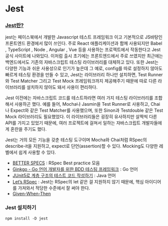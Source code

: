 # Jest

### [Jest란?](https://jestjs.io/)

jest는 페이스북에서 개발한 Javascript 테스트 프레임워크 이고 기본적으로 JS바탕인 프론트엔드 환경에서 많이 쓰인다. 주로 React 애플리케이션과 함께 사용되지만 Babel , TypeScript , Node , Angular , Vue 등을 사용하는 프로젝트에서 작동한다고 Jest 공식 사이트에 나와있다. 이처럼 출시 초기에는 프론트엔드에서 주로 쓰였지만 최근에는 백엔드에서도 기존의 자바스크립트 테스팅 라이브러리를 대체하고 있다. 또한 Jest는 다양한 기능과 쉬운 사용성으로 인기가 높은데 그 예로, config를 따로 설정하지 않아도 빠르게 테스팅 환경을 만들 수 있고, Jest는 라이브러리 하나만 설치하면, Test Runner와 Test Matcher 그리고 Test Mock 프레임워크까지 제공해주기 때문에 따로 다른 라이브러리를 설치하지 않아도 돼서 사용이 편리하다.

Jest 이전에는 자바스크립트 코드를 테스트하라면 여러 가지 테스팅 라이브러리를 조합해서 사용하곤 했다. 예를 들어, Mocha나 Jasmin을 Test Runner로 사용하고, Chai나 Expect와 같은 Test Matcher를 사용했으며, 또한 Sinon과 Testdouble 같은 Test Mock 라이브러리도 필요했었다. 이 라이브러리들은 굉장히 유사하지만 살짝씩 다른 API를 가지고 있었기 때문에, 여러 프로젝트에 걸쳐서 일하는 자바스크립트 개발자들에게 혼란을 주기도 했다.

Jest는 거의 모든 기능을 갖춘 테스팅 도구이며 Mocha와 Chai처럼 RSpec의 describe-it을 지원하고, expect로 단언(assertion)할 수 있다. Mocking도 다양한 레벨에서 쉽게 사용할 수 있다.

* [BETTER SPECS](https://www.betterspecs.org/) : RSpec Best practice 모음&#x20;
* [Ginkgo - Go 언어 개발자를 위한 BDD 테스팅 프레임워크](https://youtu.be/gfTsSBRvdqI) : Go 언어
* [JUnit5로 계층 구조의 테스트 코드 작성하기](https://johngrib.github.io/wiki/junit5-nested/) : Java 언어
* [Let’s RSpec](https://github.com/ahastudio/til/blob/main/ruby/20161206-rspec-let.md) : Jest는 RSpec의 let 같은 걸 지원하지 않기 때문에, 핵심 아이디어를 가져와서 적당한 수준에서 잘 써야 한다.
* [Given-When-Then](../node.js.md)

### Jest 설치하기

```
npm install -D jest
```
